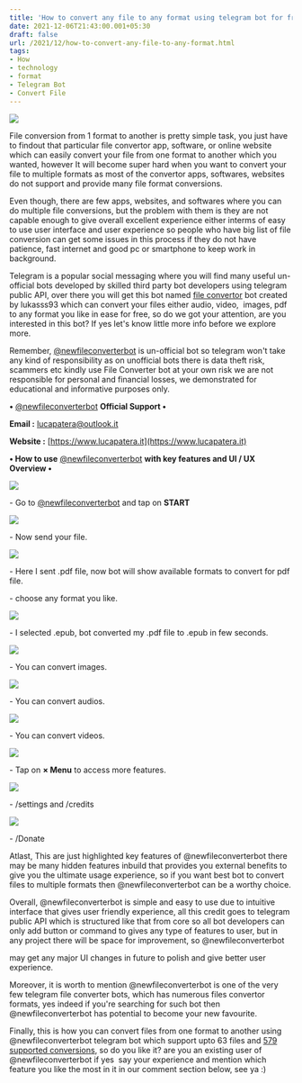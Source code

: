 ```yaml
---
title: 'How to convert any file to any format using telegram bot for free.'
date: 2021-12-06T21:43:00.001+05:30
draft: false
url: /2021/12/how-to-convert-any-file-to-any-format.html
tags: 
- How
- technology
- format
- Telegram Bot
- Convert File
---
```


 [![](https://lh3.googleusercontent.com/-WbZ4Wbdt9cI/Ya42uc6H-iI/AAAAAAAAHu4/n14SIeoEO9EP6HYkjxFoQ_A6eCs1hQP7ACNcBGAsYHQ/s1600/1638807221083217-0.png)](https://lh3.googleusercontent.com/-WbZ4Wbdt9cI/Ya42uc6H-iI/AAAAAAAAHu4/n14SIeoEO9EP6HYkjxFoQ_A6eCs1hQP7ACNcBGAsYHQ/s1600/1638807221083217-0.png) 

  

File conversion from 1 format to another is pretty simple task, you just have to findout that particular file convertor app, software, or online website which can easily convert your file from one format to another which you wanted, however It will become super hard when you want to convert your file to multiple formats as most of the convertor apps, softwares, websites do not support and provide many file format conversions.

  

Even though, there are few apps, websites, and softwares where you can do multiple file conversions, but the problem with them is they are not capable enough to give overall excellent experience either interms of easy to use user interface and user experience so people who have big list of file conversion can get some issues in this process if they do not have patience, fast internet and good pc or smartphone to keep work in background.

  

Telegram is a popular social messaging where you will find many useful un-official bots developed by skilled third party bot developers using telegram public API, over there you will get this bot named [file convertor](http://t.me/newfileconverterbot) bot created by lukasss93 which can convert your files either audio, video,  images, pdf to any format you like in ease for free, so do we got your attention, are you interested in this bot? If yes let's know little more info before we explore more.

  

Remember, [@newfileconverterbot](http://@newfileconverterbot) is un-official bot so telegram won't take any kind of responsibility as on unofficial bots there is data theft risk, scammers etc kindly use File Converter bot at your own risk we are not responsible for personal and financial losses, we demonstrated for educational and informative purposes only.

  

**•** [@newfileconverterbot](http://t.me/newfileconverterbot) **Official Support •**

**Email :** [lucapatera@outlook.it](mailto:lucapatera@outlook.it)

**Website :** [https://www.lucapatera.it](https://www.lucapatera.it)

  

**• How to use** [@newfileconverterbot](http://t.me/newfileconverterbot) **with key features and UI / UX Overview •**

  

 [![](https://lh3.googleusercontent.com/-4_2RTsANjxY/Ya42tIbP4oI/AAAAAAAAHu0/ct8jrGEmxCsj6Vv-8-l-OV8GDXFuCLR5ACNcBGAsYHQ/s1600/1638807216299156-1.png)](https://lh3.googleusercontent.com/-4_2RTsANjxY/Ya42tIbP4oI/AAAAAAAAHu0/ct8jrGEmxCsj6Vv-8-l-OV8GDXFuCLR5ACNcBGAsYHQ/s1600/1638807216299156-1.png) 

  

\- Go to [@newfileconverterbot](http://t.me/newfileconverterbot) and tap on **START**

 **[![](https://lh3.googleusercontent.com/-Gjd9f59xsTU/Ya42r0B7BaI/AAAAAAAAHuw/8IfresK_eyYNte_N3Yhu1PWSXP3Fx92pwCNcBGAsYHQ/s1600/1638807211331561-2.png)](https://lh3.googleusercontent.com/-Gjd9f59xsTU/Ya42r0B7BaI/AAAAAAAAHuw/8IfresK_eyYNte_N3Yhu1PWSXP3Fx92pwCNcBGAsYHQ/s1600/1638807211331561-2.png)** 

\- Now send your file.  

  

 [![](https://lh3.googleusercontent.com/-unIDdQaKjco/Ya42q3CzzFI/AAAAAAAAHus/qk5slUjUyr4Tr8JCJlMN_S4-xcELsa_8ACNcBGAsYHQ/s1600/1638807207069049-3.png)](https://lh3.googleusercontent.com/-unIDdQaKjco/Ya42q3CzzFI/AAAAAAAAHus/qk5slUjUyr4Tr8JCJlMN_S4-xcELsa_8ACNcBGAsYHQ/s1600/1638807207069049-3.png) 

  

\- Here I sent .pdf file, now bot will show available formats to convert for pdf file.

  

\- choose any format you like.

  

 [![](https://lh3.googleusercontent.com/-75rZ6rrGxIo/Ya42pnu2GUI/AAAAAAAAHuo/sP2UDWQ5aR4QuI8m4kzl10kpDPa4SoQvwCNcBGAsYHQ/s1600/1638807202669920-4.png)](https://lh3.googleusercontent.com/-75rZ6rrGxIo/Ya42pnu2GUI/AAAAAAAAHuo/sP2UDWQ5aR4QuI8m4kzl10kpDPa4SoQvwCNcBGAsYHQ/s1600/1638807202669920-4.png) 

  

\- I selected .epub, bot converted my .pdf file to .epub in few seconds.

  

 [![](https://lh3.googleusercontent.com/-gGzhsGNn10s/Ya42ovXugGI/AAAAAAAAHuk/-0uE_G_W8_8u_SwRiuTrMVstJm27LPhOACNcBGAsYHQ/s1600/1638807198272904-5.png)](https://lh3.googleusercontent.com/-gGzhsGNn10s/Ya42ovXugGI/AAAAAAAAHuk/-0uE_G_W8_8u_SwRiuTrMVstJm27LPhOACNcBGAsYHQ/s1600/1638807198272904-5.png) 

  

\- You can convert images.

  

 [![](https://lh3.googleusercontent.com/-IjlGOs2uQwU/Ya42ndgj4uI/AAAAAAAAHug/0rNjtcIz64Ial8yzyxEgkhkHXqN3zK01gCNcBGAsYHQ/s1600/1638807193139144-6.png)](https://lh3.googleusercontent.com/-IjlGOs2uQwU/Ya42ndgj4uI/AAAAAAAAHug/0rNjtcIz64Ial8yzyxEgkhkHXqN3zK01gCNcBGAsYHQ/s1600/1638807193139144-6.png) 

  

\- You can convert audios.

  

 [![](https://lh3.googleusercontent.com/-ArKf6SJ6qX0/Ya42mE-eViI/AAAAAAAAHuc/fggGngXRNBkNzUZuQFZ2P5OutNEzPxVFwCNcBGAsYHQ/s1600/1638807188370435-7.png)](https://lh3.googleusercontent.com/-ArKf6SJ6qX0/Ya42mE-eViI/AAAAAAAAHuc/fggGngXRNBkNzUZuQFZ2P5OutNEzPxVFwCNcBGAsYHQ/s1600/1638807188370435-7.png) 

  

\- You can convert videos.

  

 [![](https://lh3.googleusercontent.com/-JjwgDS7WMu8/Ya42k0FFehI/AAAAAAAAHuY/OlU59sJJCYwak6xg7W51lTqZwPGjct1-wCNcBGAsYHQ/s1600/1638807183068805-8.png)](https://lh3.googleusercontent.com/-JjwgDS7WMu8/Ya42k0FFehI/AAAAAAAAHuY/OlU59sJJCYwak6xg7W51lTqZwPGjct1-wCNcBGAsYHQ/s1600/1638807183068805-8.png) 

  

\- Tap on **× Menu** to access more features.

  

 [![](https://lh3.googleusercontent.com/-UvhiNX8iHx8/Ya42jvPDnEI/AAAAAAAAHuU/wOq7NELl4gwy3RCpSE0jg8ppF8FPH01FgCNcBGAsYHQ/s1600/1638807178615575-9.png)](https://lh3.googleusercontent.com/-UvhiNX8iHx8/Ya42jvPDnEI/AAAAAAAAHuU/wOq7NELl4gwy3RCpSE0jg8ppF8FPH01FgCNcBGAsYHQ/s1600/1638807178615575-9.png) 

  

\- /settings and /credits

  

 [![](https://lh3.googleusercontent.com/-ahufJ7Fw_d4/Ya42ivD4aLI/AAAAAAAAHuQ/y_1b6VKEEAQ0S8jS2-OrJbtJljAoqvtIwCNcBGAsYHQ/s1600/1638807173929270-10.png)](https://lh3.googleusercontent.com/-ahufJ7Fw_d4/Ya42ivD4aLI/AAAAAAAAHuQ/y_1b6VKEEAQ0S8jS2-OrJbtJljAoqvtIwCNcBGAsYHQ/s1600/1638807173929270-10.png) 

  

\- /Donate

  

Atlast, This are just highlighted key features of @newfileconverterbot there may be many hidden features inbuild that provides you external benefits to give you the ultimate usage experience, so if you want best bot to convert files to multiple formats then @newfileconverterbot can be a worthy choice.

  

Overall, @newfileconverterbot is simple and easy to use due to intuitive interface that gives user friendly experience, all this credit goes to telegram public API which is structured like that from core so all bot developers can only add button or command to gives any type of features to user, but in any project there will be space for improvement, so @newfileconverterbot

may get any major UI changes in future to polish and give better user experience.

  

Moreover, it is worth to mention @newfileconverterbot is one of the very few telegram file converter bots, which has numerous files convertor formats, yes indeed if you're searching for such bot then @newfileconverterbot has potential to become your new favourite.

  

Finally, this is how you can convert files from one format to another using @newfileconverterbot telegram bot which support upto 63 files and [579 supported conversions](https://telegra.ph/Supported-Conversions--NewFileConverterBot-09-17), so do you like it? are you an existing user of @newfileconverterbot if yes  say your experience and mention which feature you like the most in it in our comment section below, see ya :)